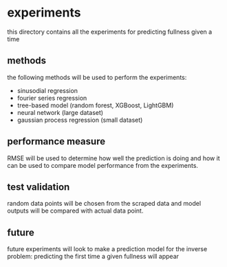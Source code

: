 # experiments
this directory contains all the experiments for predicting fullness given a time

## methods 
the following methods will be used to perform the experiments:
* sinusodial regression
* fourier series regression
* tree-based model (random forest, XGBoost, LightGBM)
* neural network (large dataset)
* gaussian process regression (small dataset)

## performance measure
RMSE will be used to determine how well the prediction is doing and how it can be used to compare model performance from the experiments.

## test validation
random data points will be chosen from the scraped data and model outputs will be compared with actual data point.

## future
future experiments will look to make a prediction model for the inverse problem: predicting the first time a given fullness will appear